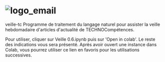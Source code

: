 # ![logo_email](https://user-images.githubusercontent.com/27119145/143720240-395fb00f-f178-4db4-87fa-5ebcd078fc2b.png)
veille-tc
Programme de traitement du langage naturel pour assister la veille hebdomadaire d'articles d'actualité de TECHNOCompétences. 

Pour utiliser, cliquer sur Veille 0.6.ipynb puis sur 'Open in colab'. Le reste des indications vous sera présenté. Après avoir ouvert une instance dans Colab, vous pourrez utiliser ce lien en favoris pour les utilisations successives.

